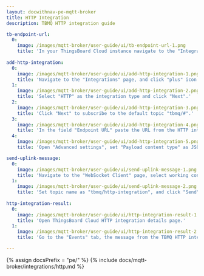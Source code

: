 ```yaml
---
layout: docwithnav-pe-mqtt-broker
title: HTTP Integration
description: TBMQ HTTP integration guide

tb-endpoint-url:
  0:
    image: /images/mqtt-broker/user-guide/ui/tb-endpoint-url-1.png
    title: 'In your ThingsBoard Cloud instance navigate to the "Integrations" page and opne HTTP integration details. Then enable debug mode and copy "HTTP endpoint URL".'
    
add-http-integration:
  0:
    image: /images/mqtt-broker/user-guide/ui/add-http-integration-1.png
    title: 'Navigate to the "Integrations" page, and click "plus" icon to add a new integration.'
  1:
    image: /images/mqtt-broker/user-guide/ui/add-http-integration-2.png
    title: 'Select "HTTP" as the integration type and click "Next".'
  2:
    image: /images/mqtt-broker/user-guide/ui/add-http-integration-3.png
    title: 'Click "Next" to subscribe to the default topic "tbmq/#".'
  3:
    image: /images/mqtt-broker/user-guide/ui/add-http-integration-4.png
    title: 'In the field "Endpoint URL" paste the URL from the HTTP integration of your ThingsBoard Cloud.'
  4:
    image: /images/mqtt-broker/user-guide/ui/add-http-integration-5.png
    title: 'Open "Advanced settings", set "Payload content type" as JSON, and click "Add".'

send-uplink-message:
  0:
    image: /images/mqtt-broker/user-guide/ui/send-uplink-message-1.png
    title: 'Navigate to the "WebSocket Client" page, select working connection, then click "Connect".'
  1:
    image: /images/mqtt-broker/user-guide/ui/send-uplink-message-2.png
    title: 'Set topic name as "tbmq/http-integration", and click "Send" to publish message.'
    
http-integration-result:
  0:
    image: /images/mqtt-broker/user-guide/ui/http-integration-result-1.png
    title: 'Open ThingsBoard Cloud HTTP integration details page.'
  1:
    image: /images/mqtt-broker/user-guide/ui/http-integration-result-2.png
    title: 'Go to the "Events" tab, the message from the TBMQ HTTP integration should be available in the table (if the debug mode was enabled when message was published).'

---
```


{% assign docsPrefix = "pe/" %}
{% include docs/mqtt-broker/integrations/http.md %}
